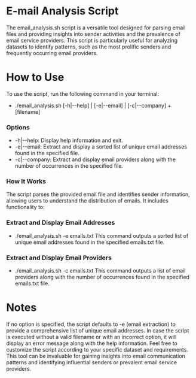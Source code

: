 # E-mail Analysis Script
The email_analysis.sh script is a versatile tool designed for parsing email files and providing insights into sender activities and the prevalence of email service providers. 
This script is particularly useful for analyzing datasets to identify patterns, such as the most prolific senders and frequently occurring email providers.

# How to Use
To use the script, run the following command in your terminal:

- ./email_analysis.sh [-h|--help] | [-e|--email] | [-c|--company] + [filename]

### Options
- -h|--help: Display help information and exit.
- -e|--email: Extract and display a sorted list of unique email addresses found in the specified file.
- -c|--company: Extract and display email providers along with the number of occurrences in the specified file.
  
### How It Works
The script parses the provided email file and identifies sender information, allowing users to understand the distribution of emails. It includes functionality to:

### Extract and Display Email Addresses
- ./email_analysis.sh -e emails.txt
This command outputs a sorted list of unique email addresses found in the specified emails.txt file.

### Extract and Display Email Providers
- ./email_analysis.sh -c emails.txt
This command outputs a list of email providers along with the number of occurrences found in the specified emails.txt file.

# Notes
If no option is specified, the script defaults to -e (email extraction) to provide a comprehensive list of unique email addresses.
In case the script is executed without a valid filename or with an incorrect option, it will display an error message along with the help information.
Feel free to customize the script according to your specific dataset and requirements. 
This tool can be invaluable for gaining insights into email communication patterns and identifying influential senders or prevalent email service providers.

